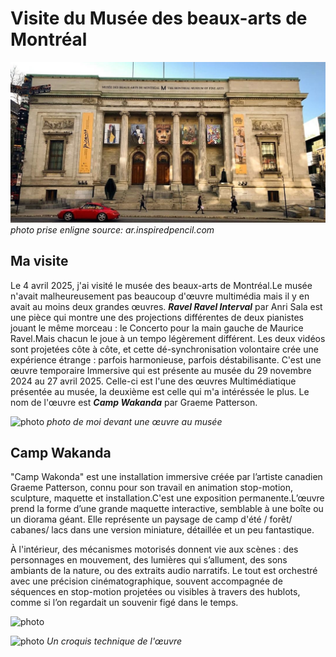 # Visite du Musée des beaux-arts de Montréal
![photo](media/Musée_des_beaux_arts.jpg)
*photo prise enligne source: ar.inspiredpencil.com*
## Ma visite
Le 4 avril 2025, j'ai visité le musée des beaux-arts de Montréal.Le musée n'avait malheureusement pas beaucoup d'œuvre multimédia mais il y en avait au moins deux grandes œuvres. ***Ravel Ravel Interval*** par Anri Sala est une pièce qui montre une des projections différentes de deux pianistes jouant le même morceau : le Concerto pour la main gauche de Maurice Ravel.Mais chacun le joue à un tempo légèrement différent. Les deux vidéos sont projetées côte à côte, et cette dé-synchronisation volontaire crée une expérience étrange : parfois harmonieuse, parfois déstabilisante. C'est une œuvre temporaire Immersive qui est présente au musée du 29 novembre 2024 au 27 avril 2025. Celle-ci est l'une des œuvres Multimédiatique présentée au musée, la deuxième est celle qui m'a intéréssée le plus. Le nom de l'œuvre est ***Camp Wakanda*** par Graeme Patterson.

![photo](media/moi_devant_une_oeuvre_de_l'expo.jpg)
*photo de moi devant une œuvre au musée*
## Camp Wakanda
"Camp Wakonda" est une installation immersive créée par l’artiste canadien Graeme Patterson, connu pour son travail en animation stop-motion, sculpture, maquette et installation.C'est une exposition permanente.L’œuvre prend la forme d’une grande maquette interactive, semblable à une boîte ou un diorama géant. Elle représente un paysage de camp d'été / forêt/ cabanes/ lacs dans une version miniature, détaillée et un peu fantastique.

À l'intérieur, des mécanismes motorisés donnent vie aux scènes : des personnages en mouvement, des lumières qui s’allument, des sons ambiants de la nature, ou des extraits audio narratifs. Le tout est orchestré avec une précision cinématographique, souvent accompagnée de séquences en stop-motion projetées ou visibles à travers des hublots, comme si l’on regardait un souvenir figé dans le temps.

![photo](media/camp_wakanda_permanent.jpg)

![photo](media/croquis_technique_de_l'Oeuvre.jpg) 
*Un croquis technique de l'œuvre*


